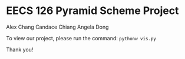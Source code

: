# EECS 126 Pyramid Scheme Project

Alex Chang
Candace Chiang
Angela Dong

To view our project, please run the command:
`pythonw vis.py`

Thank you!
